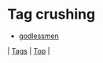 <!--
title: Tag crushing
date: 2020-06-28T15:26:59.733Z
tags:
-->
# Tag crushing

 * [godlessmen](92137087282.md)

| [Tags](tags.md) | [Top](index.md) |
